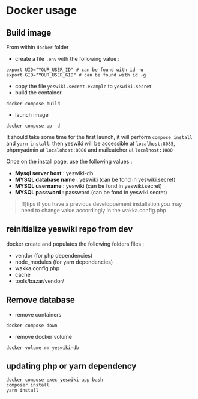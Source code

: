 # Docker usage

## Build image

From within `docker` folder

 - create a file `.env` with the following value : 


```
export UID="YOUR_USER_ID" # can be found with id -u
export GID="YOUR_USER_GID" # can be found with id -g

```
 - copy the file `yeswiki.secret.example` to `yeswiki.secret`
 - build the container
```
docker compose build 
```
 - launch image
```
docker compose up -d
```

It should take some time for the first launch, it will perform `compose install` and `yarn install`.
then yeswiki will be accessible at `localhost:8085`, phpmyadmin at `localohost:8086` and mailcatcher at `localhost:1080`

Once on the install page, use the following values : 

- **Mysql server host** : yeswiki-db
- **MYSQL database name** : yeswiki (can be fond in yeswiki.secret)
- **MYSQL username** : yeswiki (can be fond in yeswiki.secret)
- **MYSQL password** : password (can be fond in yeswiki.secret)

> [!]tips
> if you have a previous developpement installation you may need to change value accordingly in the wakka.config.php

## reinitialize yeswiki repo from dev

docker create and populates the following folders files :

- vendor (for php dependencies)
- node_modules (for yarn dependencies)
- wakka.config.php
- cache
- tools/bazar/vendor/

## Remove database

- remove containers
```
docker compose down 
```
- remove docker volume
```
docker volume rm yeswiki-db
```

## updating php or yarn dependency

```
docker compose exec yeswiki-app bash
composer install
yarn install
```
